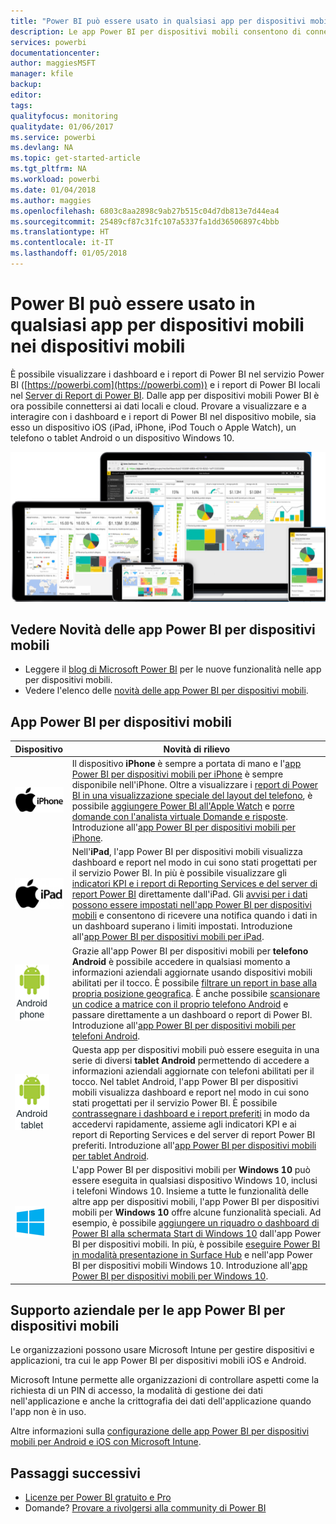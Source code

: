 ```yaml
---
title: "Power BI può essere usato in qualsiasi app per dispositivi mobili nei dispositivi mobili"
description: Le app Power BI per dispositivi mobili consentono di connettersi ai dati locali o nel cloud. Visualizzare report e dashboard di Power BI nel dispositivo mobile.
services: powerbi
documentationcenter: 
author: maggiesMSFT
manager: kfile
backup: 
editor: 
tags: 
qualityfocus: monitoring
qualitydate: 01/06/2017
ms.service: powerbi
ms.devlang: NA
ms.topic: get-started-article
ms.tgt_pltfrm: NA
ms.workload: powerbi
ms.date: 01/04/2018
ms.author: maggies
ms.openlocfilehash: 6803c8aa2898c9ab27b515c04d7db813e7d44ea4
ms.sourcegitcommit: 25489cf87c31fc107a5337fa1dd36506897c4bbb
ms.translationtype: HT
ms.contentlocale: it-IT
ms.lasthandoff: 01/05/2018
---
```

# <a name="take-power-bi-anywhere-in-mobile-apps-for-your-mobile-device"></a>Power BI può essere usato in qualsiasi app per dispositivi mobili nei dispositivi mobili
È possibile visualizzare i dashboard e i report di Power BI nel servizio Power BI ([https://powerbi.com](https://powerbi.com)) e i report di Power BI locali nel [Server di Report di Power BI](report-server/get-started.md). Dalle app per dispositivi mobili Power BI è ora possibile connettersi ai dati locali e cloud. Provare a visualizzare e a interagire con i dashboard e i report di Power BI nel dispositivo mobile, sia esso un dispositivo iOS (iPad, iPhone, iPod Touch o Apple Watch), un telefono o tablet Android o un dispositivo Windows 10.

![Power BI nei dispositivi mobili](media/mobile-apps-for-mobile-devices/power-bi-mobile-apps-all-up.png)

## <a name="see-whats-new-in-the-power-bi-mobile-apps"></a>Vedere Novità delle app Power BI per dispositivi mobili
* Leggere il [blog di Microsoft Power BI](https://powerbi.microsoft.com/blog/tag/mobile/) per le nuove funzionalità nelle app per dispositivi mobili.
* Vedere l'elenco delle [novità delle app Power BI per dispositivi mobili](mobile-whats-new-in-the-mobile-apps.md).

## <a name="the-power-bi-mobile-apps"></a>App Power BI per dispositivi mobili
| **Dispositivo** | **Novità di rilievo** |
| --- | --- |
| [![iPhone](media/mobile-apps-for-mobile-devices/iphone-logo-50-px.png)](mobile-iphone-app-get-started.md) |Il dispositivo **iPhone** è sempre a portata di mano e l'[app Power BI per dispositivi mobili per iPhone](mobile-iphone-app-get-started.md) è sempre disponibile nell'iPhone. Oltre a visualizzare i [report di Power BI in una visualizzazione speciale del layout del telefono](mobile-apps-view-phone-report.md), è possibile [aggiungere Power BI all'Apple Watch](mobile-apple-watch.md) e [porre domande con l'analista virtuale Domande e risposte](mobile-apps-ios-qna.md). Introduzione all'[app Power BI per dispositivi mobili per iPhone](mobile-iphone-app-get-started.md). |
| [![iPad](media/mobile-apps-for-mobile-devices/ipad-logo-50-px.png)](mobile-ipad-app-get-started.md) |Nell'**iPad**, l'app Power BI per dispositivi mobili visualizza dashboard e report nel modo in cui sono stati progettati per il servizio Power BI. In più è possibile visualizzare gli [indicatori KPI e i report di Reporting Services e del server di report Power BI](mobile-app-ssrs-kpis-mobile-on-premises-reports.md) direttamente dall'iPad. Gli [avvisi per i dati possono essere impostati nell'app Power BI per dispositivi mobili](mobile-set-data-alerts-in-the-mobile-apps.md) e consentono di ricevere una notifica quando i dati in un dashboard superano i limiti impostati. Introduzione all'[app Power BI per dispositivi mobili per iPad](mobile-ipad-app-get-started.md). |
| [![Telefono Android](media/mobile-apps-for-mobile-devices/android-phone-logo-50-px.png)](mobile-android-app-get-started.md) |Grazie all'app Power BI per dispositivi mobili per **telefono Android** è possibile accedere in qualsiasi momento a informazioni aziendali aggiornate usando dispositivi mobili abilitati per il tocco. È possibile [filtrare un report in base alla propria posizione geografica](mobile-apps-geographic-filtering.md). È anche possibile [scansionare un codice a matrice con il proprio telefono Android](mobile-apps-qr-code.md) e passare direttamente a un dashboard o report di Power BI. Introduzione all'[app Power BI per dispositivi mobili per telefoni Android](mobile-android-app-get-started.md). |
| [![Tablet Android](media/mobile-apps-for-mobile-devices/android-tablet-logo-50-px.png)](mobile-android-tablet-app-get-started.md) |Questa app per dispositivi mobili può essere eseguita in una serie di diversi **tablet Android** permettendo di accedere a informazioni aziendali aggiornate con telefoni abilitati per il tocco. Nel tablet Android, l'app Power BI per dispositivi mobili visualizza dashboard e report nel modo in cui sono stati progettati per il servizio Power BI. È possibile [contrassegnare i dashboard e i report preferiti](mobile-apps-favorites.md) in modo da accedervi rapidamente, assieme agli indicatori KPI e ai report di Reporting Services e del server di report Power BI preferiti. Introduzione all'[app Power BI per dispositivi mobili per tablet Android](mobile-android-tablet-app-get-started.md). |
| [![Dispositivi Windows](media/mobile-apps-for-mobile-devices/win-10-logo-50-px.png)](desktop-getting-started.md) |L'app Power BI per dispositivi mobili per **Windows 10** può essere eseguita in qualsiasi dispositivo Windows 10, inclusi i telefoni Windows 10. Insieme a tutte le funzionalità delle altre app per dispositivi mobili, l'app Power BI per dispositivi mobili per **Windows 10** offre alcune funzionalità speciali. Ad esempio, è possibile [aggiungere un riquadro o dashboard di Power BI alla schermata Start di Windows 10](mobile-pin-dashboard-start-screen-windows-10-phone-app.md) dall'app Power BI per dispositivi mobili. In più, è possibile [eseguire Power BI in modalità presentazione in Surface Hub](mobile-windows-10-app-presentation-mode.md) e nell'app Power BI per dispositivi mobili Windows 10. Introduzione all'[app Power BI per dispositivi mobili per Windows 10](mobile-windows-10-phone-app-get-started.md). |

## <a name="enterprise-support-for-the-power-bi-mobile-apps"></a>Supporto aziendale per le app Power BI per dispositivi mobili
Le organizzazioni possono usare Microsoft Intune per gestire dispositivi e applicazioni, tra cui le app Power BI per dispositivi mobili iOS e Android.

Microsoft Intune permette alle organizzazioni di controllare aspetti come la richiesta di un PIN di accesso, la modalità di gestione dei dati nell'applicazione e anche la crittografia dei dati dell'applicazione quando l'app non è in uso.

Altre informazioni sulla [configurazione delle app Power BI per dispositivi mobili per Android e iOS con Microsoft Intune](service-admin-mobile-intune.md). 

## <a name="next-steps"></a>Passaggi successivi
* [Licenze per Power BI gratuito e Pro](service-free-vs-pro.md)
* Domande? [Provare a rivolgersi alla community di Power BI](http://community.powerbi.com/)

